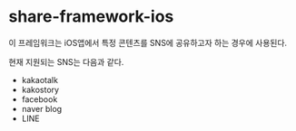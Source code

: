 # share-framework-ios

이 프레임워크는 iOS앱에서 특정 콘텐츠를 SNS에 공유하고자 하는 경우에 사용된다.

현재 지원되는 SNS는 다음과 같다.

- kakaotalk
- kakostory
- facebook
- naver blog
- LINE
